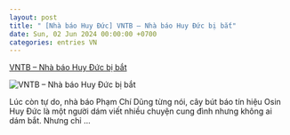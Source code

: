 ```yaml
---
layout: post
title: " [Nhà báo Huy Đức] VNTB – Nhà báo Huy Đức bị bắt"
date: Sun, 02 Jun 2024 00:00:00 +0700
categories: entries VN
---
```

[VNTB – Nhà báo Huy Đức bị bắt](https://vietnamthoibao.org/vntb-nha-bao-huy-duc-bi-bat/)

![VNTB – Nhà báo Huy Đức bị bắt](https://vietnamthoibao.org/wp-content/uploads/2024/06/Bat-Huy-Duc.jpg)

Lúc còn tự do, nhà báo Phạm Chí Dũng từng nói, cây bút báo tín hiệu Osin Huy Đức là một người dám viết nhiều chuyện cung đình nhưng không ai dám bắt. Nhưng chỉ ...

